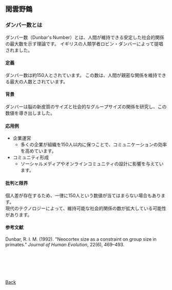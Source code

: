 ## 閑雲野鶴

### ダンバー数とは
ダンバー数（Dunbar's Number）とは、人間が維持できる安定した社会的関係の最大数を示す理論です。
イギリスの人類学者ロビン・ダンバーによって提唱されました。

#### 定義  
ダンバー数は約150人とされています。
この数は、人間が親密な関係を維持できる最大の人数とされています。

#### 背景  
ダンバーは脳の新皮質のサイズと社会的なグループサイズの関係を研究し、この数値を導き出しました。

#### 応用例  
- 企業運営
  - 多くの企業が組織を150人以内に保つことで、コミュニケーションの効率を高めています。  
- コミュニティ形成
  - ソーシャルメディアやオンラインコミュニティの設計に影響を与えています。

#### 批判と限界  
個人差が存在するため、一律に150人という数値が当てはまらない場合もあります。  
現代のテクノロジーによって、維持可能な社会的関係の数が拡大している可能性があります。

#### 参考文献
Dunbar, R. I. M. (1992). "Neocortex size as a constraint on group size in primates." *Journal of Human Evolution*, 22(6), 469–493.

<p style="margin-top: 100px;"></p>

[Back](./../../)
